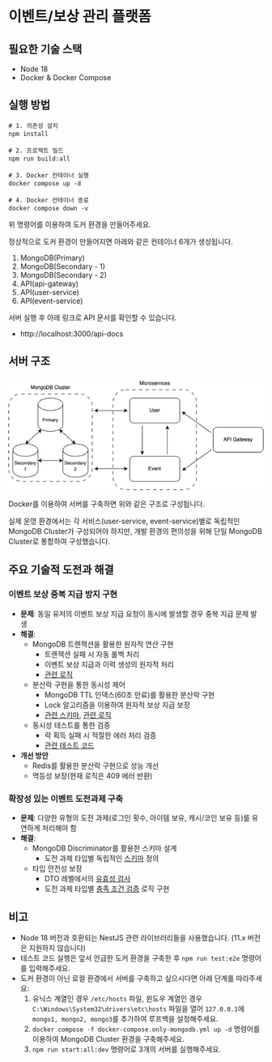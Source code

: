 # 이벤트/보상 관리 플랫폼

## 필요한 기술 스택

* Node 18
* Docker & Docker Compose

## 실행 방법

```shell
# 1. 의존성 설치
npm install

# 2. 프로젝트 빌드
npm run build:all

# 3. Docker 컨테이너 실행
docker compose up -d

# 4. Docker 컨테이너 종료
docker compose down -v
```

위 명령어를 이용하여 도커 환경을 만들어주세요.

정상적으로 도커 환경이 만들어지면 아래와 같은 컨테이너 6개가 생성됩니다.

1. MongoDB(Primary)
2. MongoDB(Secondary - 1)
3. MongoDB(Secondary - 2)
4. API(api-gateway)
5. API(user-service)
6. API(event-service)

서버 실행 후 아래 링크로 API 문서를 확인할 수 있습니다.

* http://localhost:3000/api-docs

## 서버 구조

![서버 구조도](./docs/server-architecture.drawio.png)

Docker를 이용하여 서버를 구축하면 위와 같은 구조로 구성됩니다.

실제 운영 환경에서는 각 서비스(user-service, event-service)별로 독립적인 MongoDB Cluster가 구성되어야 하지만, 개발 환경의 편의성을 위해 단일 MongoDB Cluster로 통합하여 구성했습니다.

## 주요 기술적 도전과 해결

### 이벤트 보상 중복 지급 방지 구현

- **문제**: 동일 유저의 이벤트 보상 지급 요청이 동시에 발생할 경우 중복 지급 문제 발생
- **해결**:
  - MongoDB 트랜잭션을 활용한 원자적 연산 구현
    - 트랜잭션 실패 시 자동 롤백 처리
    - 이벤트 보상 지급과 이력 생성의 원자적 처리
    - [관련 로직](/apps/events/src/services/claim-histories.service.ts#L53)
  - 분산락 구현을 통한 동시성 제어
    - MongoDB TTL 인덱스(60초 만료)를 활용한 분산락 구현
    - Lock 알고리즘을 이용하여 원자적 보상 지급 보장
    - [관련 스키마](/apps/events/src/schemas/lock.schema.ts#L1), [관련 로직](/apps/events/src/services/claim-histories.service.ts#L61)
  - 동시성 테스트를 통한 검증
    - 락 획득 실패 시 적절한 에러 처리 검증
    - [관련 테스트 코드](/apps/api-gateway/test/events.e2e-spec.ts#L26)
- **개선 방안**
  - Redis를 활용한 분산락 구현으로 성능 개선
  - 멱등성 보장(현재 로직은 409 에러 반환)

### 확장성 있는 이벤트 도전과제 구축

- **문제**: 다양한 유형의 도전 과제(로그인 횟수, 아이템 보유, 캐시/코인 보유 등)를 유연하게 처리해야 함
- **해결**:
  - MongoDB Discriminator를 활용한 스키마 설계
    - 도전 과제 타입별 독립적인 [스키마](/apps/events/src/schemas/challenge.subschema.ts) 정의
  - 타입 안전성 보장
    - DTO 레벨에서의 [유효성 검사](/libs/protocol/src/events/event.dto.ts#L23)
    - 도전 과제 타입별 [충족 조건 검증](/apps/events/src/services/claim-histories.service.ts#L166) 로직 구현

## 비고

  - Node 18 버전과 호환되는 NestJS 관련 라이브러리들을 사용했습니다. (11.x 버전은 지원하지 않습니다)
  - 테스트 코드 실행은 앞서 언급한 도커 환경을 구축한 후 `npm run test:e2e` 명령어를 입력해주세요.
  - 도커 환경이 아닌 로컬 환경에서 서버를 구축하고 싶으시다면 아래 단계를 따라주세요:
    1. 유닉스 계열인 경우 `/etc/hosts` 파일, 윈도우 계열인 경우 `C:\Windows\System32\drivers\etc\hosts` 파일을 열어 `127.0.0.1`에 `mongo1, mongo2, mongo3`를 추가하여 루프백을 설정해주세요.
    2. `docker compose -f docker-compose.only-mongodb.yml up -d` 명령어를 이용하여 MongoDB Cluster 환경을 구축해주세요.
    3. `npm run start:all:dev` 명령어로 3개의 서버를 실행해주세요.